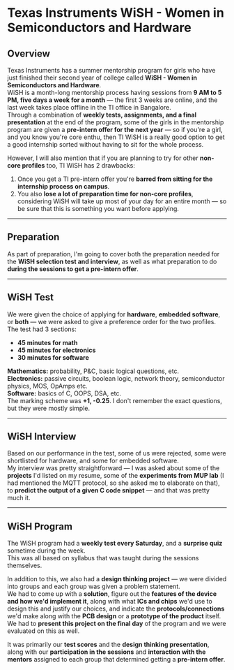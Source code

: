 
# Texas Instruments WiSH - Women in Semiconductors and Hardware

## Overview

Texas Instruments has a summer mentorship program for girls who have just finished their second year of college called **WiSH - Women in Semiconductors and Hardware**.  
WiSH is a month-long mentorship process having sessions from **9 AM to 5 PM, five days a week for a month** — the first 3 weeks are online, and the last week takes place offline in the TI office in Bangalore.  
Through a combination of **weekly tests, assignments, and a final presentation** at the end of the program, some of the girls in the mentorship program are given a **pre-intern offer for the next year** — so if you're a girl, and you know you're core enthu, then TI WiSH is a really good option to get a good internship sorted without having to sit for the whole process.

However, I will also mention that if you are planning to try for other **non-core profiles** too, TI WiSH has 2 drawbacks:
1. Once you get a TI pre-intern offer you're **barred from sitting for the internship process on campus**.
2. You also **lose a lot of preparation time for non-core profiles**, considering WiSH will take up most of your day for an entire month — so be sure that this is something you want before applying.

---

## Preparation

As part of preparation, I'm going to cover both the preparation needed for the **WiSH selection test and interview**, as well as what preparation to do **during the sessions to get a pre-intern offer**.

---

## WiSH Test

We were given the choice of applying for **hardware**, **embedded software**, or **both** — we were asked to give a preference order for the two profiles.  
The test had 3 sections:  
- **45 minutes for math**  
- **45 minutes for electronics**  
- **30 minutes for software**

**Mathematics:** probability, P&C, basic logical questions, etc.  
**Electronics:** passive circuits, boolean logic, network theory, semiconductor physics, MOS, OpAmps etc.  
**Software:** basics of C, OOPS, DSA, etc.  
The marking scheme was **+1, -0.25**. I don't remember the exact questions, but they were mostly simple.

---

## WiSH Interview

Based on our performance in the test, some of us were rejected, some were shortlisted for hardware, and some for embedded software.  
My interview was pretty straightforward — I was asked about some of the **projects** I'd listed on my resume, some of the **experiments from MUP lab** (I had mentioned the MQTT protocol, so she asked me to elaborate on that), to **predict the output of a given C code snippet** — and that was pretty much it.

---

## WiSH Program

The WiSH program had a **weekly test every Saturday**, and a **surprise quiz** sometime during the week.  
This was all based on syllabus that was taught during the sessions themselves.

In addition to this, we also had a **design thinking project** — we were divided into groups and each group was given a problem statement.  
We had to come up with a **solution**, figure out the **features of the device and how we'd implement it**, along with what **ICs and chips** we'd use to design this and justify our choices, and indicate the **protocols/connections** we'd make along with the **PCB design** or a **prototype of the product** itself.  
We had to **present this project on the final day** of the program and we were evaluated on this as well.

It was primarily our **test scores** and the **design thinking presentation**, along with our **participation in the sessions** and **interaction with the mentors** assigned to each group that determined getting a **pre-intern offer**.
